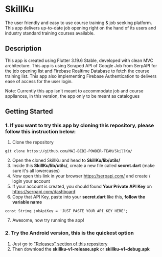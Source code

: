 # SkillKu

The user friendly and easy to use course training & job seeking platform. This app delivers up-to-date job opening right on the hand of its users and industry standard training courses available.

## Description

This app is created using Flutter 3.19.6 Stable, developed with clean MVC architecture. This app is using Scraped API of Google Job from SerpAPI for the job opening list and Firebase Realtime Database to fetch the course training list. This app also implementing Firebase Authentication to delivers ease of access for the user login.

Note: Currently this app isn't meant to accommodate job and course appliances, in this version, the app only to be meant as catalogues

## Getting Started

### 1. If you want to try this app by cloning this repository, please follow this instruction below:
1. Clone the repository
```
git clone https://github.com/MAI-BEBI-POWDER-TEAM/SkillKu/
```
2. Open the cloned SkillKu and head to **SkillKu/lib/utils/**
3. Inside this **SkillKu/lib/utils/**, create a new file called **secret.dart** (make sure it's all lowercases)
4. Now open this link in your browser https://serpapi.com/ and create / login your account
5. If your account is created, you should found **Your Private API Key** on https://serpapi.com/dashboard
6. Copy that API Key, paste into your **secret.dart** like this, **follow the variable name** 
```
const String jobApiKey = 'JUST_PASTE_YOUR_API_KEY_HERE';
```
7. Awesome, now try running the app!

### 2. Try the Android version, this is the quickest option
1. Just go to ["Releases" section of this repository](https://github.com/MAI-BEBI-POWDER-TEAM/SkillKu/releases/tag/android-apk)
2. Then download the **skillku-v1-release.apk** or **skillku-v1-debug.apk**
